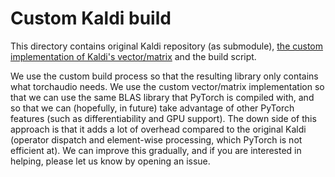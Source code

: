 # Custom Kaldi build

This directory contains original Kaldi repository (as submodule), [the custom implementation of Kaldi's vector/matrix](./src) and the build script.

We use the custom build process so that the resulting library only contains what torchaudio needs.
We use the custom vector/matrix implementation so that we can use the same BLAS library that PyTorch is compiled with, and so that we can (hopefully, in future) take advantage of other PyTorch features (such as differentiability and GPU support). The down side of this approach is that it adds a lot of overhead compared to the original Kaldi (operator dispatch and element-wise processing, which PyTorch is not efficient at). We can improve this gradually, and if you are interested in helping, please let us know by opening an issue.